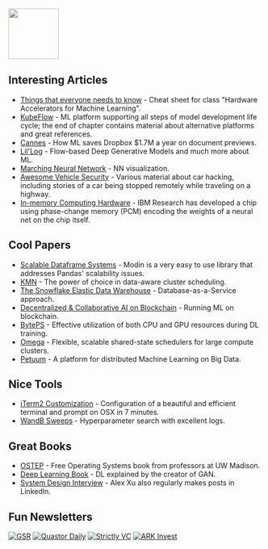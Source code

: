 ### <img src="https://blog.joypixels.com/content/images/2020/09/owl.gif" width="100px">

## Interesting Articles
- [Things that everyone needs to know](https://cs217.stanford.edu/cheat_sheet) - Cheat sheet for class "Hardware Accelerators for Machine Learning".
- [KubeFlow](https://www.oreilly.com/library/view/kubeflow-for-machine/9781492050117/ch01.html) - ML platform supporting all steps of model development life cycle; the end of chapter contains material about alternative platforms and great references.
- [Cannes](https://dropbox.tech/machine-learning/cannes--how-ml-saves-us--1-7m-a-year-on-document-previews) - How ML saves Dropbox $1.7M a year on document previews.
- [Lil'Log](https://lilianweng.github.io/lil-log/2018/10/13/flow-based-deep-generative-models.html) - Flow-based Deep Generative Models and much more about ML.
- [Marching Neural Network](https://arogozhnikov.github.io/3d_nn/) - NN visualization.
- [Awesome Vehicle Security](https://project-awesome.org/jaredthecoder/awesome-vehicle-security) - Various material about car hacking, including stories of a car being stopped remotely while traveling on a highway.
- [In-memory Computing Hardware](https://analog-ai-demo.mybluemix.net/?utm_medium=OSocial&utm_source=Youtube&utm_content=LHCWW&utm_id=YTDescription-101-what-is-in-memory-computing-mybluemix-analog-ai-demo#results) - IBM Research has developed a chip using phase-change memory (PCM) encoding the weights of a neural net on the chip itself.

## Cool Papers
- [Scalable Dataframe Systems](https://arxiv.org/pdf/2001.00888.pdf) - Modin is a very easy to use library that addresses Pandas' scalability issues.
- [KMN](https://www.usenix.org/conference/osdi14/technical-sessions/presentation/venkataraman) - The power of choice in data-aware cluster scheduling.
- [The Snowflake Elastic Data Warehouse](http://info.snowflake.net/rs/252-RFO-227/images/Snowflake_SIGMOD.pdf) - Database-as-a-Service approach.
- [Decentralized & Collaborative AI on Blockchain](https://arxiv.org/abs/1907.07247) - Running ML on blockchain.
- [BytePS](https://www.usenix.org/conference/osdi20/presentation/jiang) - Effective utilization of both CPU and GPU resources during DL training.
- [Omega](https://static.googleusercontent.com/media/research.google.com/en//pubs/archive/41684.pdf) - Flexible, scalable shared-state schedulers for large compute clusters.
- [Petuum](https://ieeexplore.ieee.org/abstract/document/7239545) - A platform for distributed Machine Learning on Big Data.

## Nice Tools
- [iTerm2 Customization](https://medium.com/@Clovis_app/configuration-of-a-beautiful-efficient-terminal-and-prompt-on-osx-in-7-minutes-827c29391961) - Configuration of a beautiful and efficient terminal and prompt on OSX in 7 minutes.
- [WandB Sweeps](https://wandb.ai/site/sweeps) - Hyperparameter search with excellent logs.

## Great Books
- [OSTEP](https://pages.cs.wisc.edu/~remzi/OSTEP/#book-chapters) - Free Operating Systems book from professors at UW Madison.
- [Deep Learning Book](https://www.deeplearningbook.org/) - DL explained by the creator of GAN.
- [System Design Interview](https://www.amazon.com/System-Design-Interview-Insiders-Guide/dp/1736049119/ref=sr_1_1?qid=1647727224&refinements=p_27%3AAlex+Xu&s=books&sr=1-1&text=Alex+Xu) - Alex Xu also regularly makes posts in LinkedIn.

## Fun Newsletters
[![GSR](https://img.shields.io/badge/GSR-orange?style=for-the-badge)](https://www.gsr.io/)
[![Quastor Daily](https://img.shields.io/badge/Quastor_Daily-orange?style=for-the-badge)](https://www.quastor.org/)
[![Strictly VC](https://img.shields.io/badge/Strictly_VC-orange?style=for-the-badge)](https://www.strictlyvc.com/newsletter/)
[![ARK Invest](https://img.shields.io/badge/ARK_Invest-orange?style=for-the-badge)](https://ark-invest.com/newsletters/)
